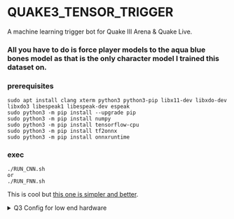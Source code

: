 # QUAKE3_TENSOR_TRIGGER
A machine learning trigger bot for Quake III Arena &amp; Quake Live.

### All you have to do is force player models to the aqua blue bones model as that is the only character model I trained this dataset on.

### prerequisites 
```
sudo apt install clang xterm python3 python3-pip libx11-dev libxdo-dev libxdo3 libespeak1 libespeak-dev espeak
sudo python3 -m pip install --upgrade pip
sudo python3 -m pip install numpy
sudo python3 -m pip install tensorflow-cpu
sudo python3 -m pip install tf2onnx
sudo python3 -m pip install onnxruntime
```

### exec
```
./RUN_CNN.sh
or
./RUN_FNN.sh
```

This is cool but [this one is simpler and better](https://gist.github.com/mrbid/37996a90792f26bd02787fd4ab8b1bad).

<details>
    <summary>Q3 Config for low end hardware</summary>
cg_oldRail "1"<br>
cg_noProjectileTrail "1"<br>
cg_forceModel "1"<br>
cg_railTrailTime "0"<br>
cg_drawFPS "1"<br>
cg_draw2D "1"<br>
cg_gibs "0"<br>
cg_fov "150"<br>
cg_zoomfov "90"<br>
cg_drawGun "1"<br>
cg_brassTime "0"<br>
cg_drawCrosshair "0"<br>
cg_drawCrosshairNames "1"<br>
cg_marks "0"<br>
cg_centertime "0"<br>
xp_noParticles "1"<br>
xp_noShotgunTrail "1"<br>
xp_noMip "2047"<br>
xp_ambient "1"<br>
xp_modelJump "0"<br>
xp_corpse "3"<br>
xp_improvePrediction "1"<br>
cm_playerCurveClip "1"<br>
com_maxfps "250"<br>
com_blood "0"<br>
cg_autoswitch "0"<br>
model "bones/default"<br>
headmodel "bones/default"<br>
team_model "bones/default"<br>
team_headmodel "bones/default"<br>
color1 "6"<br>
color2 "5"<br>
r_picmip "16"<br>
r_overBrightBits "1"<br>
r_simpleMipMaps "1"<br>
r_vertexLight "0"<br>
cg_shadows "0"<br>
</details>
